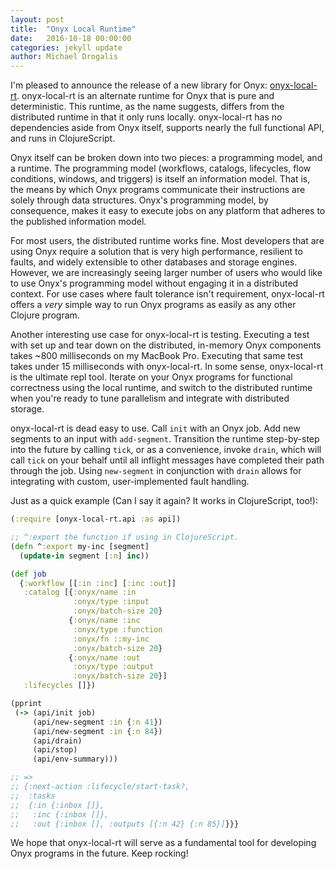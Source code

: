 ```yaml
---
layout: post
title:  "Onyx Local Runtime"
date:   2016-10-18 00:00:00
categories: jekyll update
author: Michael Drogalis
---
```


I'm pleased to announce the release of a new library for Onyx: [onyx-local-rt](https://github.com/onyx-platform/onyx-local-rt).
onyx-local-rt is an alternate runtime for Onyx that is pure and deterministic. This runtime, as the name suggests,
differs from the distributed runtime in that it only runs locally. onyx-local-rt has no dependencies aside from Onyx itself,
supports nearly the full functional API, and runs in ClojureScript.

Onyx itself can be broken down into two pieces: a programming model, and a runtime. The programming model (workflows,
catalogs, lifecycles, flow conditions, windows, and triggers) is itself an information model. That is, the means by which
Onyx programs communicate their instructions are solely through data structures. Onyx's programming model, by consequence,
makes it easy to execute jobs on any platform that adheres to the published information model.

For most users, the distributed runtime works fine. Most developers that are using Onyx require a solution that is
very high performance, resilient to faults, and widely extensible to other databases and storage engines. However,
we are increasingly seeing larger number of users who would like to use Onyx's programming model without engaging
it in a distributed context. For use cases where fault tolerance isn't requirement, onyx-local-rt offers a *very* simple
way to run Onyx programs as easily as any other Clojure program.

Another interesting use case for onyx-local-rt is testing. Executing a test with set up and tear down on the distributed, in-memory Onyx
components takes ~800 milliseconds on my MacBook Pro. Executing that same test takes under 15 milliseconds with onyx-local-rt.
In some sense, onyx-local-rt is the ultimate repl tool. Iterate on your Onyx programs for functional correctness using
the local runtime, and switch to the distributed runtime when you're ready to tune parallelism and integrate with distributed storage.

onyx-local-rt is dead easy to use. Call `init` with an Onyx job. Add new segments to an input with `add-segment`. Transition
the runtime step-by-step into the future by calling `tick`, or as a convenience, invoke `drain`, which will call `tick`
on your behalf until all inflight messages have completed their path through the job. Using `new-segment` in conjunction
with `drain` allows for integrating with custom, user-implemented fault handling.

Just as a quick example (Can I say it again? It works in ClojureScript, too!):

```clojure
(:require [onyx-local-rt.api :as api])

;; ^:export the function if using in ClojureScript.
(defn ^:export my-inc [segment]
  (update-in segment [:n] inc))

(def job
  {:workflow [[:in :inc] [:inc :out]]
   :catalog [{:onyx/name :in
              :onyx/type :input
              :onyx/batch-size 20}
             {:onyx/name :inc
              :onyx/type :function
              :onyx/fn ::my-inc
              :onyx/batch-size 20}
             {:onyx/name :out
              :onyx/type :output
              :onyx/batch-size 20}]
   :lifecycles []})

(pprint
 (-> (api/init job)
     (api/new-segment :in {:n 41})
     (api/new-segment :in {:n 84})
     (api/drain)
     (api/stop)
     (api/env-summary)))

;; =>
;; {:next-action :lifecycle/start-task?,
;;  :tasks
;;  {:in {:inbox []},
;;   :inc {:inbox []},
;;   :out {:inbox [], :outputs [{:n 42} {:n 85}]}}}
```

We hope that onyx-local-rt will serve as a fundamental tool for developing Onyx programs in the future. Keep rocking!